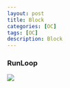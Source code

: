 ```yaml
---
layout: post
title: Block
categories: [OC]
tags: [OC]
description: Block
---
```





<h3>RunLoop</h3>

<img src="{{ site.BASE_PATH }}/assets/post/Block.svg" ></img>
